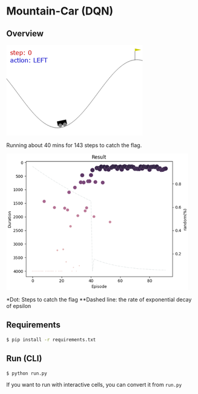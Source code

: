 # Mountain-Car (DQN)

## Overview

![gif](./screenshots/143.gif)

Running about 40 mins for 143 steps to catch the flag.

<img width="480" src="./plot/train.png" />

*Dot: Steps to catch the flag
**Dashed line: the rate of exponential decay of epsilon

## Requirements

```bash
$ pip install -r requirements.txt
```

## Run (CLI)

```
$ python run.py
```

If you want to run with interactive cells, you can convert it from `run.py`
